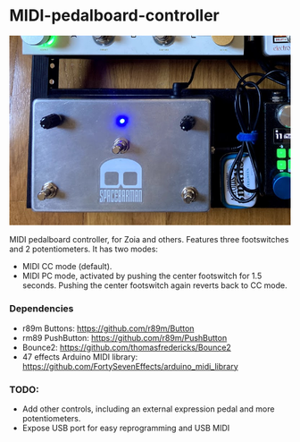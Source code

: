 # MIDI-pedalboard-controller

![Controller image](https://raw.githubusercontent.com/jpcarrascal/MIDI-pedalboard-controller/main/MIDI-pedalboard-controller.png)

MIDI pedalboard controller, for Zoia and others. Features three footswitches and 2 potentiometers. It has two modes:
- MIDI CC mode (default).
- MIDI PC mode, activated by pushing the center footswitch for 1.5 seconds. Pushing the center footswitch again reverts back to CC mode.

### Dependencies
- r89m Buttons: https://github.com/r89m/Button
- rm89 PushButton: https://github.com/r89m/PushButton
- Bounce2: https://github.com/thomasfredericks/Bounce2
- 47 effects Arduino MIDI library: https://github.com/FortySevenEffects/arduino_midi_library

### TODO:
- Add other controls, including an external expression pedal and more potentiometers.
- Expose USB port for easy reprogramming and USB MIDI
